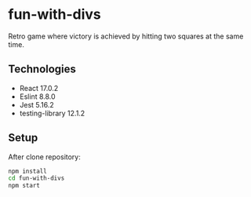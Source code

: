 # fun-with-divs
Retro game where victory is achieved by hitting two squares at the same time.

## Technologies
* React 17.0.2
* Eslint 8.8.0
* Jest 5.16.2
* testing-library 12.1.2

## Setup
After clone repository:
```bash
npm install
cd fun-with-divs
npm start
```

<!-- Not an exact answer, but the warning is coming from Blink which is Chrome's DOM implementation. https://chromium.googlesource.com/chromium/src/+/011c27ced479c76cffd5093ce107082e4da657f3/third_party/blink/renderer/core/html/forms/color_input_type.cc#190

If you create an <input type=color> and then set the .value to an unsupported value, it will issue that warning. There's no way to disable this warning, you can only avoid it by not setting the .value to an invalid value.

MDN explains this a bit too: https://developer.mozilla.org/en-US/docs/Web/HTML/Element/input/color#Value

Setting the value to anything that isn't a valid, fully-opaque, RGB color in hexadecimal notation will result in the value being set to #000000.

I can't speak for React, but maybe it does this sort of thing incidentally. -->
